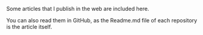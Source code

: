 Some articles that I publish in the web are included here. 

You can also read them in GitHub, as the Readme.md file of each repository is the article itself.
